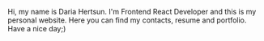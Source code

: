 Hi, my name is Daria Hertsun. 
I'm Frontend React Developer and this is my personal website. 
Here you can find my contacts, resume and portfolio.
Have a nice day;)
